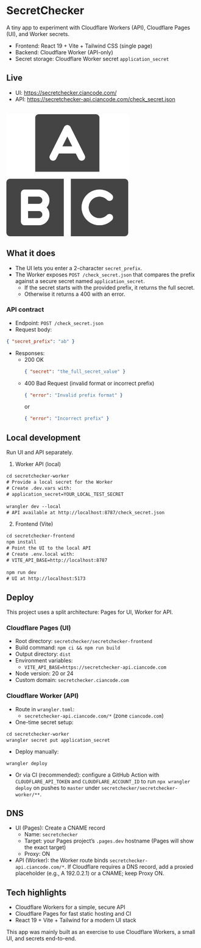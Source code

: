 # SecretChecker

A tiny app to experiment with Cloudflare Workers (API), Cloudflare Pages (UI), and Worker secrets.

- Frontend: React 19 + Vite + Tailwind CSS (single page)
- Backend: Cloudflare Worker (API-only)
- Secret storage: Cloudflare Worker secret `application_secret`

## Live

- UI: https://secretchecker.ciancode.com/
- API: https://secretchecker-api.ciancode.com/check_secret.json

\
[<img alt="Secretchecker" src="secretchecker-frontend/public/abc_grey.png" width="320" />](https://secretchecker.ciancode.com/)

## What it does

- The UI lets you enter a 2-character `secret_prefix`.
- The Worker exposes `POST /check_secret.json` that compares the prefix against a secure secret named `application_secret`.
  - If the secret starts with the provided prefix, it returns the full secret.
  - Otherwise it returns a 400 with an error.

### API contract

- Endpoint: `POST /check_secret.json`
- Request body:

```json
{ "secret_prefix": "ab" }
```

- Responses:
  - 200 OK
    ```json
    { "secret": "the_full_secret_value" }
    ```
  - 400 Bad Request (invalid format or incorrect prefix)
    ```json
    { "error": "Invalid prefix format" }
    ```
    or
    ```json
    { "error": "Incorrect prefix" }
    ```

## Local development

Run UI and API separately.

1. Worker API (local)

```
cd secretchecker-worker
# Provide a local secret for the Worker
# Create .dev.vars with:
# application_secret=YOUR_LOCAL_TEST_SECRET

wrangler dev --local
# API available at http://localhost:8787/check_secret.json
```

2. Frontend (Vite)

```
cd secretchecker-frontend
npm install
# Point the UI to the local API
# Create .env.local with:
# VITE_API_BASE=http://localhost:8787

npm run dev
# UI at http://localhost:5173
```

## Deploy

This project uses a split architecture: Pages for UI, Worker for API.

### Cloudflare Pages (UI)

- Root directory: `secretchecker/secretchecker-frontend`
- Build command: `npm ci && npm run build`
- Output directory: `dist`
- Environment variables:
  - `VITE_API_BASE=https://secretchecker-api.ciancode.com`
- Node version: 20 or 24
- Custom domain: `secretchecker.ciancode.com`

### Cloudflare Worker (API)

- Route in `wrangler.toml`:
  - `secretchecker-api.ciancode.com/*` (zone `ciancode.com`)
- One-time secret setup:

```
cd secretchecker-worker
wrangler secret put application_secret
```

- Deploy manually:

```
wrangler deploy
```

- Or via CI (recommended): configure a GitHub Action with `CLOUDFLARE_API_TOKEN` and `CLOUDFLARE_ACCOUNT_ID` to run `npx wrangler deploy` on pushes to `master` under `secretchecker/secretchecker-worker/**`.

## DNS

- UI (Pages): Create a CNAME record
  - Name: `secretchecker`
  - Target: your Pages project’s `.pages.dev` hostname (Pages will show the exact target)
  - Proxy: ON
- API (Worker): the Worker route binds `secretchecker-api.ciancode.com/*`. If Cloudflare requires a DNS record, add a proxied placeholder (e.g., A 192.0.2.1) or a CNAME; keep Proxy ON.

## Tech highlights

- Cloudflare Workers for a simple, secure API
- Cloudflare Pages for fast static hosting and CI
- React 19 + Vite + Tailwind for a modern UI stack

This app was mainly built as an exercise to use Cloudflare Workers, a small UI, and secrets end-to-end.
